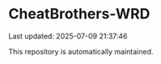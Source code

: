 # CheatBrothers-WRD

Last updated: 2025-07-09 21:37:46

This repository is automatically maintained.
